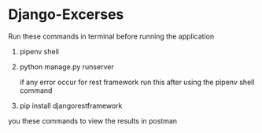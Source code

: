 # Django-Excerses
Run these commands in terminal before running the application
1. pipenv shell
2. python manage.py runserver

   if any error occur for rest framework run this after using the pipenv shell command
3. pip install djangorestframework

you these commands to view the results in postman
<!-- 
GET /funnel-status/: Get a list of all the funnel status.
POST /funnel-status/: Create a new funnel status.
GET /funnel-status/{id}/: Retrieve an existing funnel status.
PUT/PATCH /funnel-status/{id}/: Update an existing funnel status.
DELETE /funnel-status/{id}/: Delete an existing funnel status.
GET /students/: Get a list of all the students.
POST /students/: Create a new student.
GET /students/{id}/: Retrieve details of a student.
PUT/PATCH /students/{id}/: Update the status and details of a student.
GET /enrollment-logs/: Retrieve the 50 latest logs from the system (paginated). 
-->
